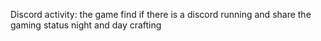 Discord activity: the game find if there is a discord running and share the gaming status
night and day
crafting
